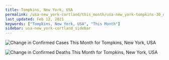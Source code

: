 ```yaml
---
title: Tompkins, New York, USA
permalink: /usa-new_york-cortland/this_month/usa-new_york-tompkins-30_days.html
last_updated: Feb 12, 2021
keywords: ["Tompkins, New York, USA", "This Month"]
sidebar: usa-new_york-cortland_sidebar
---
```


![Change in Confirmed Cases This Month for Tompkins, New York, USA](/covid_tracker/images/graphs/usa-new_york-tompkins-delta_confirmed-30_days_graph.png)

![Change in Confirmed Deaths This Month for Tompkins, New York, USA](/covid_tracker/images/graphs/usa-new_york-tompkins-delta_deaths-30_days_graph.png)
